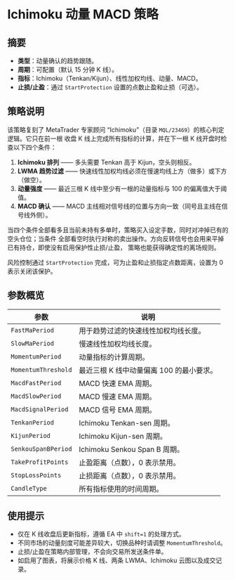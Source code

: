 # Ichimoku 动量 MACD 策略

## 摘要
- **类型**：动量确认的趋势跟随。
- **周期**：可配置（默认 15 分钟 K 线）。
- **指标**：Ichimoku（Tenkan/Kijun）、线性加权均线、动量、MACD。
- **止损/止盈**：通过 `StartProtection` 设置的点数止盈和止损（可选）。

## 策略说明
该策略复刻了 MetaTrader 专家顾问 “Ichimoku”（目录 `MQL/23469`）的核心判定逻辑。它只在前一根
收盘 K 线上完成所有指标的计算，并在下一根 K 线开盘时检查以下四个条件：

1. **Ichimoku 排列** —— 多头需要 Tenkan 高于 Kijun，空头则相反。
2. **LWMA 趋势过滤** —— 快速线性加权均线必须在慢速均线上方（做多）或下方（做空）。
3. **动量强度** —— 最近三根 K 线中至少有一根的动量指标与 100 的偏离值大于阈值。
4. **MACD 确认** —— MACD 主线相对信号线的位置与方向一致（同号且主线在信号线外侧）。

当四个条件全部看多且当前未持有多单时，策略买入设定手数，同时对冲掉已有的空头仓位；当条件
全部看空时执行对称的卖出操作。方向反转信号也会用来平掉已有持仓，即使没有启用保护性止损/止盈，
策略也能获得确定性的离场规则。

风险控制通过 `StartProtection` 完成，可为止盈和止损指定点数距离，设置为 0 表示关闭该保护。

## 参数概览
| 参数 | 说明 |
|------|------|
| `FastMaPeriod` | 用于趋势过滤的快速线性加权均线长度。 |
| `SlowMaPeriod` | 慢速线性加权均线长度。 |
| `MomentumPeriod` | 动量指标的计算周期。 |
| `MomentumThreshold` | 最近三根 K 线中动量偏离 100 的最小要求。 |
| `MacdFastPeriod` | MACD 快速 EMA 周期。 |
| `MacdSlowPeriod` | MACD 慢速 EMA 周期。 |
| `MacdSignalPeriod` | MACD 信号 EMA 周期。 |
| `TenkanPeriod` | Ichimoku Tenkan-sen 周期。 |
| `KijunPeriod` | Ichimoku Kijun-sen 周期。 |
| `SenkouSpanBPeriod` | Ichimoku Senkou Span B 周期。 |
| `TakeProfitPoints` | 止盈距离（点数），0 表示禁用。 |
| `StopLossPoints` | 止损距离（点数），0 表示禁用。 |
| `CandleType` | 所有指标使用的时间周期。 |

## 使用提示
- 仅在 K 线收盘后更新指标，遵循 EA 中 `shift=1` 的处理方式。
- 不同市场的动量刻度可能差异较大，切换品种时请调整 `MomentumThreshold`。
- 止损/止盈在策略内部管理，不会向交易所发送条件单。
- 如启用了图表，将展示价格 K 线、两条 LWMA、Ichimoku 云图以及成交记录。
